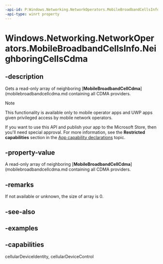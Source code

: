 ```yaml
---
-api-id: P:Windows.Networking.NetworkOperators.MobileBroadbandCellsInfo.NeighboringCellsCdma
-api-type: winrt property
---
```


<!-- Property syntax.
public IVectorView<MobileBroadbandCellCdma> NeighboringCellsCdma { get; }
-->

# Windows.Networking.NetworkOperators.MobileBroadbandCellsInfo.NeighboringCellsCdma

## -description
Gets a read-only array of neighboring [**MobileBroadbandCellCdma**](mobilebroadbandcellcdma.md containing all CDMA providers.

> [!NOTE]
> This functionality is available only to mobile operator apps and UWP apps given privileged access by mobile network operators.
> 
> If you want to use this API and publish your app to the Microsoft Store, then you'll need special approval. For more information, see the **Restricted capabilities** section in the [App capability declarations](/windows/uwp/packaging/app-capability-declarations#restricted-capabilities) topic. 

## -property-value
A read-only array of neighboring [**MobileBroadbandCellCdma**](mobilebroadbandcellcdma.md containing all CDMA providers.

## -remarks
If not available or unknown, the size of array is 0.
## -see-also

## -examples


## -capabilities
cellularDeviceIdentity, cellularDeviceControl
